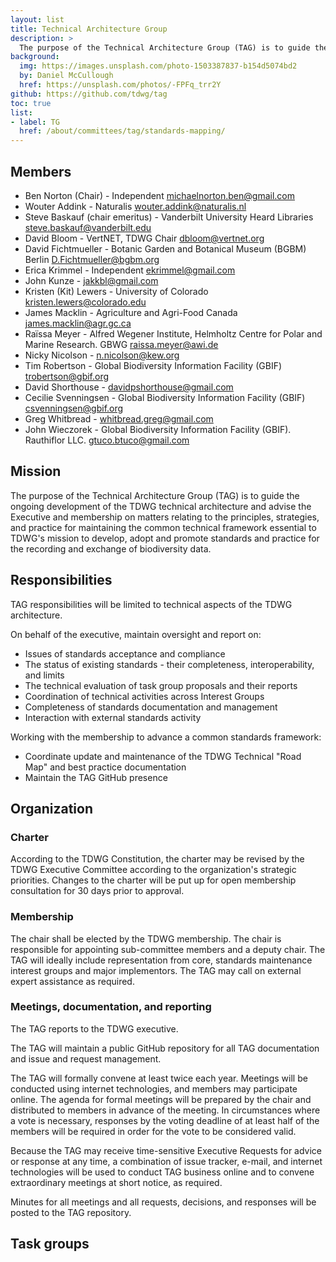 ```yaml
---
layout: list
title: Technical Architecture Group
description: >
  The purpose of the Technical Architecture Group (TAG) is to guide the ongoing development of the TDWG technical architecture and advise the Executive and membership on matters relating to the principles, strategies, and practice for maintaining the common technical framework essential to TDWG's mission to develop, adopt and promote standards and practice for the recording and exchange of biodiversity data.
background:
  img: https://images.unsplash.com/photo-1503387837-b154d5074bd2
  by: Daniel McCullough
  href: https://unsplash.com/photos/-FPFq_trr2Y
github: https://github.com/tdwg/tag
toc: true
list:
- label: TG
  href: /about/committees/tag/standards-mapping/
---
```


## Members

- Ben Norton (Chair) - Independent <michaelnorton.ben@gmail.com>
- Wouter Addink - Naturalis <wouter.addink@naturalis.nl>
- Steve Baskauf (chair emeritus) - Vanderbilt University Heard Libraries <steve.baskauf@vanderbilt.edu>
- David Bloom - VertNET, TDWG Chair <dbloom@vertnet.org>
- David Fichtmueller - Botanic Garden and Botanical Museum (BGBM) Berlin <D.Fichtmueller@bgbm.org>
- Erica Krimmel - Independent <ekrimmel@gmail.com>
- John Kunze - <jakkbl@gmail.com>
- Kristen (Kit) Lewers - University of Colorado <kristen.lewers@colorado.edu>
- James Macklin - Agriculture and Agri-Food Canada <james.macklin@agr.gc.ca>
- Raïssa Meyer -  Alfred Wegener Institute, Helmholtz Centre for Polar and Marine Research. GBWG <raissa.meyer@awi.de>
- Nicky Nicolson - <n.nicolson@kew.org>
- Tim Robertson - Global Biodiversity Information Facility (GBIF) <trobertson@gbif.org>
- David Shorthouse - <davidpshorthouse@gmail.com>
- Cecilie Svenningsen - Global Biodiversity Information Facility (GBIF) <csvenningsen@gbif.org>
- Greg Whitbread - <whitbread.greg@gmail.com>
- John Wieczorek - Global Biodiversity Information Facility (GBIF). Rauthiflor LLC. <gtuco.btuco@gmail.com>

## Mission

The purpose of the Technical Architecture Group (TAG) is to guide the ongoing development of the TDWG technical architecture and advise the Executive and membership on matters relating to the principles, strategies, and practice for maintaining the common technical framework essential to TDWG's mission to develop, adopt and promote standards and practice for the recording and exchange of biodiversity data.

## Responsibilities

TAG responsibilities will be limited to technical aspects of the TDWG architecture.

On behalf of the executive, maintain oversight and report on:

- Issues of standards acceptance and compliance
- The status of existing standards - their completeness, interoperability, and limits
- The technical evaluation of task group proposals and their reports
- Coordination of technical activities across Interest Groups
- Completeness of standards documentation and management
- Interaction with external standards activity

Working with the membership to advance a common standards framework:

- Coordinate update and maintenance of the TDWG Technical "Road Map" and best practice documentation
- Maintain the TAG GitHub presence

## Organization

### Charter

According to the TDWG Constitution, the charter may be revised by the TDWG Executive Committee according to the organization's strategic priorities. Changes to the charter will be put up for open membership consultation for 30 days prior to approval.

### Membership

The chair shall be elected by the TDWG membership. The chair is responsible for appointing sub-committee members and a deputy chair. The TAG will ideally include representation from core, standards maintenance interest groups and major implementors. The TAG may call on external expert assistance as required.

### Meetings, documentation, and reporting

The TAG reports to the TDWG executive.

The TAG will maintain a public GitHub repository for all TAG documentation and issue and request management.

The TAG will formally convene at least twice each year. Meetings will be conducted using internet technologies, and members may participate online. The agenda for formal meetings will be prepared by the chair and distributed to members in advance of the meeting. In circumstances where a vote is necessary, responses by the voting deadline of at least half of the members will be required in order for the vote to be considered valid.

Because the TAG may receive time-sensitive Executive Requests for advice or response at any time, a combination of issue tracker, e-mail, and internet technologies will be used to conduct TAG business online and to convene extraordinary meetings at short notice, as required.

Minutes for all meetings and all requests, decisions, and responses will be posted to the TAG repository.

## Task groups

<!-- list will be inserted below content -->
